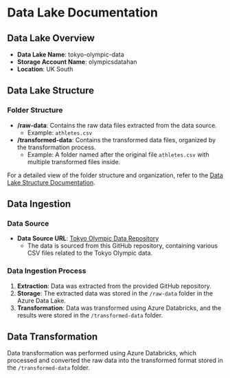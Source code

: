 # Data Lake Documentation

## Data Lake Overview

- **Data Lake Name**: tokyo-olympic-data
- **Storage Account Name**: olympicsdatahan
- **Location**: UK South

## Data Lake Structure

### Folder Structure

- **/raw-data**: Contains the raw data files extracted from the data source.
  - Example: `athletes.csv`
- **/transformed-data**: Contains the transformed data files, organized by the transformation process.
  - Example: A folder named after the original file `athletes.csv` with multiple transformed files inside.

For a detailed view of the folder structure and organization, refer to the [Data Lake Structure Documentation](https://github.com/HannibalGh/Azure-DE-Project-Tokyo-Olympic-Data-Analytics/blob/main/Data_Lake/Data_Lake_Structure.md).

## Data Ingestion

### Data Source

- **Data Source URL**: [Tokyo Olympic Data Repository](https://github.com/darshilparmar/tokyo-olympic-azure-data-engineering-project/tree/main/data)
  - The data is sourced from this GitHub repository, containing various CSV files related to the Tokyo Olympic data.

### Data Ingestion Process

1. **Extraction**: Data was extracted from the provided GitHub repository.
2. **Storage**: The extracted data was stored in the `/raw-data` folder in the Azure Data Lake.
3. **Transformation**: Data was transformed using Azure Databricks, and the results were stored in the `/transformed-data` folder.

## Data Transformation

Data transformation was performed using Azure Databricks, which processed and converted the raw data into the transformed format stored in the `/transformed-data` folder.
